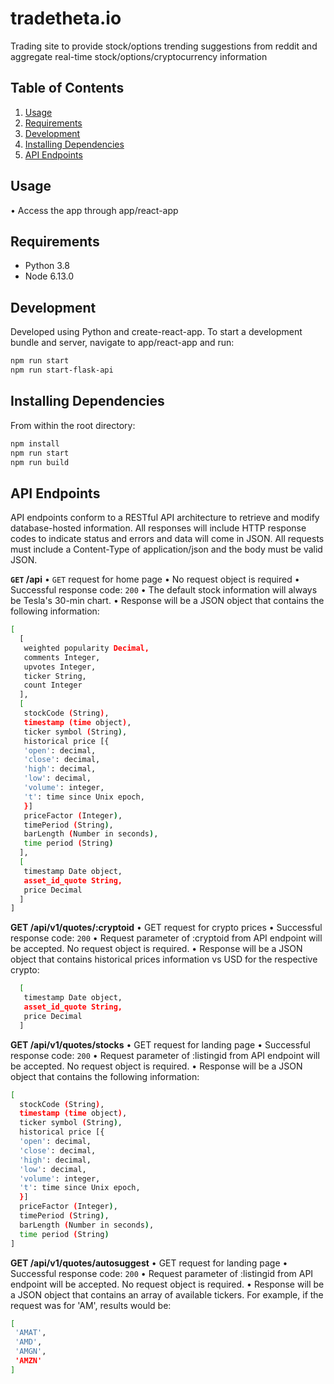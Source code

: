 # tradetheta.io

Trading site to provide stock/options trending suggestions from reddit and aggregate real-time stock/options/cryptocurrency information 

## Table of Contents

1. [Usage](#Usage)
2. [Requirements](#requirements)
3. [Development](#development)
4. [Installing Dependencies](#dependencies) 
5. [API Endpoints](#endpoints)

## Usage

• Access the app through app/react-app

## Requirements

- Python 3.8
- Node 6.13.0

## Development

Developed using Python and create-react-app. To start a development bundle and server, navigate to app/react-app and run:

```sh
npm run start
npm run start-flask-api
```

## Installing Dependencies

From within the root directory:

```sh
npm install
npm run start
npm run build
```

## API Endpoints

API endpoints conform to a RESTful API architecture to retrieve and modify database-hosted information. All responses will include HTTP response codes to indicate status and errors and data will come in JSON. All requests must include a Content-Type of application/json and the body must be valid JSON.

**```GET``` /api**
• ```GET``` request for home page
• No request object is required
• Successful response code: ```200```
• The default stock information will always be Tesla's 30-min chart.
• Response will be a JSON object that contains the following information:

```sh
[ 
  [
   weighted popularity Decimal, 
   comments Integer, 
   upvotes Integer, 
   ticker String, 
   count Integer
  ],
  [
   stockCode (String), 
   timestamp (time object),
   ticker symbol (String),
   historical price [{
   'open': decimal,
   'close': decimal,
   'high': decimal,
   'low': decimal,
   'volume': integer,
   't': time since Unix epoch,
   }]
   priceFactor (Integer),
   timePeriod (String),
   barLength (Number in seconds),
   time period (String)
  ],
  [
   timestamp Date object,
   asset_id_quote String,
   price Decimal
  ]
]
```

**GET /api/v1/quotes/:cryptoid**
• GET request for crypto prices
• Successful response code: ```200```
• Request parameter of :cryptoid from API endpoint will be accepted. No request object is required.
• Response will be a JSON object that contains historical prices information vs USD for the respective crypto:

```sh
  [
   timestamp Date object,
   asset_id_quote String,
   price Decimal
  ]
```

**GET /api/v1/quotes/stocks**
• GET request for landing page
• Successful response code: ```200```
• Request parameter of :listingid from API endpoint will be accepted. No request object is required.
• Response will be a JSON object that contains the following information:
```sh
[
  stockCode (String), 
  timestamp (time object),
  ticker symbol (String),
  historical price [{
  'open': decimal,
  'close': decimal,
  'high': decimal,
  'low': decimal,
  'volume': integer,
  't': time since Unix epoch,
  }]
  priceFactor (Integer),
  timePeriod (String),
  barLength (Number in seconds),
  time period (String)
]
```

**GET /api/v1/quotes/autosuggest**
• GET request for landing page
• Successful response code: ```200```
• Request parameter of :listingid from API endpoint will be accepted. No request object is required.
• Response will be a JSON object that contains an array of available tickers. For example, if the request was for 'AM', results would be:
```sh
[
 'AMAT',
 'AMD',
 'AMGN',
 'AMZN'
]
```


